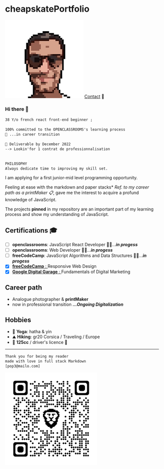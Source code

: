 # cheapskatePortfolio

![ID](./Picture/FOTO003.png "Portrait, pixelArt")
[Contact](https://github.com/git504/cheapskatePortfolio/blob/main/contact.md) 💬

### Hi there 👋

    38 Y/o french react front-end beginner ;

    100% committed to the OPENCLASSROOMS's learning process
    🌱 ...in career transition

    🚚 Deliverable by December 2022
    --> Lookin'for 1 contrat de professionnalisation


    PHILOSOPHY
    Always dedicate time to improving my skill set.

I am applying for a first junior-mid level programming opportunity.

Feeling at ease with the markdown and paper stacks\* _Ref. to my career path as a printMaker 📋_, gave me the interest to acquire a profund knowledge of JavaScript.

The projects **pinned** in my repository are an important part of my learning process and show my understanding of JavaScript.

## Certifications 🎓

- [ ] **openclassrooms**: JavaScript React Developer 👨‍💻...**_in progess_**
- [ ] **openclassrooms**: Web Developer 👨‍💻...**_in progess_**
- [ ] **freeCodeCamp**: JavaScript Algorithms and Data Structures 👨‍💻...**_in progess_**
- [x] [**freeCodeCamp** : ](https://www.freecodecamp.org/certification/git504/responsive-web-design)Responsive Web Design
- [x] [**Google Digital Garage** : ](https://github.com/git504/git504/blob/main/Developer%20Certification/Google%20garage%20Marketing.pdf) Fundamentals of Digital Marketing

## Career path

- Analogue photographer & **printMaker**
- now in professional transition **_...Ongoing Digitalization_**

## Hobbies

- 🧘 **Yoga**: hatha & yin
- ⛰️ **Hiking**: gr20 Corsica / Traveling / Europe
- 🛵 **125cc** / driver's licence 🚗

---

    Thank you for being my reader
    made with love in full stack Markdown
    [pop3@mailo.com]

![ID](./Picture/qrcode_git504.github.iominiFOTO.png "QR, portfolio")
